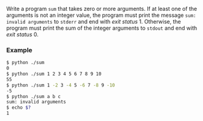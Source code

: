 Write a program `sum` that takes zero or more arguments. If at least one of the arguments is not an integer value, the program must print the message `sum: invalid arguments` to `stderr` and end with *exit status* 1. Otherwise, the program must print the sum of the integer arguments to `stdout` and end with *exit status* 0.

### Example

```bash
$ python ./sum
0
$ python ./sum 1 2 3 4 5 6 7 8 9 10
55
$ python ./sum 1 -2 3 -4 5 -6 7 -8 9 -10
-5
$ python ./sum a b c
sum: invalid arguments
$ echo $?
1
```
